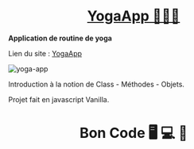 <div>
  <h1 align="center">
    <a href="https://github.com/armandwadji/Yoga-App.git">YogaApp 🧘🏽‍♀️
    </a>  
  </h1>
   <strong>
      Application de routine de yoga
    </strong>
</div> 

Lien du site : [YogaApp](https://yogaappaw.netlify.app)

![yoga-app](https://user-images.githubusercontent.com/90448006/170215438-a7886423-fec3-4d96-9b95-f9beb9d23729.jpg)


<p>Introduction à la notion de Class - Méthodes - Objets.</p>
<p>Projet fait en javascript Vanilla.</p>

<h1 align="center">Bon Code 🖥 💻 📱</h1>



